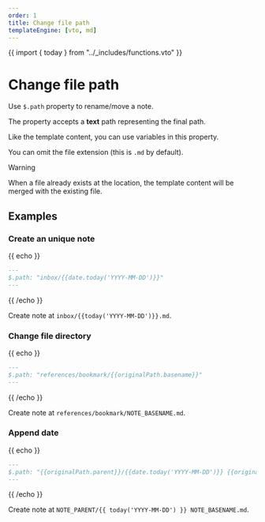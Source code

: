 ```yaml
---
order: 1
title: Change file path
templateEngine: [vto, md]
---
```

{{ import { today } from "../_includes/functions.vto" }}

# Change file path

Use `$.path` property to rename/move a note.

The property accepts a **text** path representing the final path.

Like the template content, you can use variables in this property.

You can omit the file extension (this is `.md` by default).

> [!warning]
> When a file already exists at the location, the template content will be merged with the existing file.

## Examples

### Create an unique note

{{ echo }}
````md
---
$.path: "inbox/{{date.today('YYYY-MM-DD')}}"
---
````
{{ /echo }}

Create note at `inbox/{{today('YYYY-MM-DD')}}.md`.

### Change file directory

{{ echo }}
````md
---
$.path: "references/bookmark/{{originalPath.basename}}"
---
````
{{ /echo }}

Create note at `references/bookmark/NOTE_BASENAME.md`.

### Append date

{{ echo }}
````md
---
$.path: "{{originalPath.parent}}/{{date.today('YYYY-MM-DD')}} {{originalPath.basename}}"
---
````
{{ /echo }}

Create note at `NOTE_PARENT/{{ today('YYYY-MM-DD') }} NOTE_BASENAME.md`.
